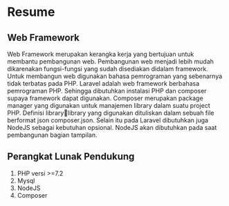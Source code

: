 # Resume
## Web Framework
 Web Framework merupakan kerangka kerja yang bertujuan untuk membantu pembangunan web. Pembangunan web menjadi lebih mudah dikarenakan fungsi-fungsi yang sudah disediakan didalam framework. Untuk membangun web digunakan bahasa pemrograman yang sebenarnya tidak terbatas pada PHP.
 Laravel adalah web framework berbahasa pemrograman PHP. Sehingga dibutuhkan instalasi PHP dan composer supaya framework dapat digunakan. Composer merupakan package manager yang digunakan untuk manajemen library dalam suatu project PHP. Definisi library￾library yang digunakan dituliskan dalam sebuah file berformat json composer.json. Selain itu pada Laravel dibutuhkan juga NodeJS sebagai kebutuhan opsional. NodeJS akan dibutuhkan pada saat pembangunan bagian tampilan.
 ## Perangkat Lunak Pendukung
 1. PHP versi >=7.2
 2. Mysql 
 3. NodeJS
 4. Composer